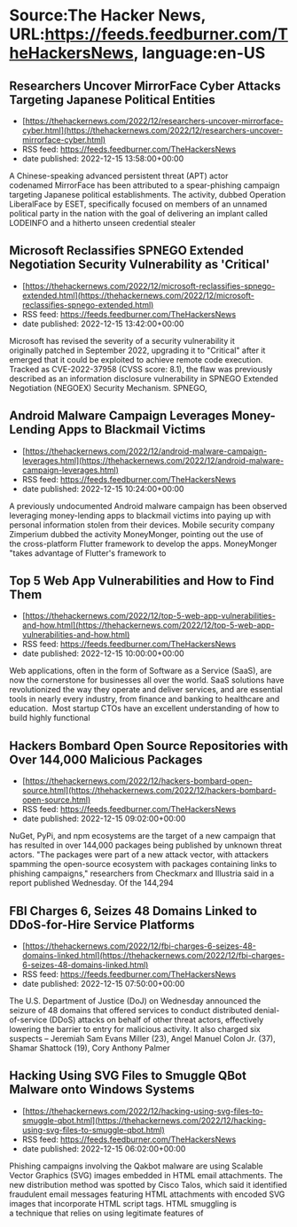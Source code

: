 # Source:The Hacker News, URL:https://feeds.feedburner.com/TheHackersNews, language:en-US

## Researchers Uncover MirrorFace Cyber Attacks Targeting Japanese Political Entities
 - [https://thehackernews.com/2022/12/researchers-uncover-mirrorface-cyber.html](https://thehackernews.com/2022/12/researchers-uncover-mirrorface-cyber.html)
 - RSS feed: https://feeds.feedburner.com/TheHackersNews
 - date published: 2022-12-15 13:58:00+00:00

A Chinese-speaking advanced persistent threat (APT) actor codenamed MirrorFace has been attributed to a spear-phishing campaign targeting Japanese political establishments.
The activity, dubbed Operation LiberalFace by ESET, specifically focused on members of an unnamed political party in the nation with the goal of delivering an implant called LODEINFO and a hitherto unseen credential stealer

## Microsoft Reclassifies SPNEGO Extended Negotiation Security Vulnerability as 'Critical'
 - [https://thehackernews.com/2022/12/microsoft-reclassifies-spnego-extended.html](https://thehackernews.com/2022/12/microsoft-reclassifies-spnego-extended.html)
 - RSS feed: https://feeds.feedburner.com/TheHackersNews
 - date published: 2022-12-15 13:42:00+00:00

Microsoft has revised the severity of a security vulnerability it originally patched in September 2022, upgrading it to "Critical" after it emerged that it could be exploited to achieve remote code execution.
Tracked as CVE-2022-37958 (CVSS score: 8.1), the flaw was previously described as an information disclosure vulnerability in SPNEGO Extended Negotiation (NEGOEX) Security Mechanism.
SPNEGO,

## Android Malware Campaign Leverages Money-Lending Apps to Blackmail Victims
 - [https://thehackernews.com/2022/12/android-malware-campaign-leverages.html](https://thehackernews.com/2022/12/android-malware-campaign-leverages.html)
 - RSS feed: https://feeds.feedburner.com/TheHackersNews
 - date published: 2022-12-15 10:24:00+00:00

A previously undocumented Android malware campaign has been observed leveraging money-lending apps to blackmail victims into paying up with personal information stolen from their devices.
Mobile security company Zimperium dubbed the activity MoneyMonger, pointing out the use of the cross-platform Flutter framework to develop the apps.
MoneyMonger "takes advantage of Flutter's framework to

## Top 5 Web App Vulnerabilities and How to Find Them
 - [https://thehackernews.com/2022/12/top-5-web-app-vulnerabilities-and-how.html](https://thehackernews.com/2022/12/top-5-web-app-vulnerabilities-and-how.html)
 - RSS feed: https://feeds.feedburner.com/TheHackersNews
 - date published: 2022-12-15 10:00:00+00:00

Web applications, often in the form of Software as a Service (SaaS), are now the cornerstone for businesses all over the world. SaaS solutions have revolutionized the way they operate and deliver services, and are essential tools in nearly every industry, from finance and banking to healthcare and education. 
Most startup CTOs have an excellent understanding of how to build highly functional

## Hackers Bombard Open Source Repositories with Over 144,000 Malicious Packages
 - [https://thehackernews.com/2022/12/hackers-bombard-open-source.html](https://thehackernews.com/2022/12/hackers-bombard-open-source.html)
 - RSS feed: https://feeds.feedburner.com/TheHackersNews
 - date published: 2022-12-15 09:02:00+00:00

NuGet, PyPi, and npm ecosystems are the target of a new campaign that has resulted in over 144,000 packages being published by unknown threat actors.
"The packages were part of a new attack vector, with attackers spamming the open-source ecosystem with packages containing links to phishing campaigns," researchers from Checkmarx and Illustria said in a report published Wednesday.
Of the 144,294

## FBI Charges 6, Seizes 48 Domains Linked to DDoS-for-Hire Service Platforms
 - [https://thehackernews.com/2022/12/fbi-charges-6-seizes-48-domains-linked.html](https://thehackernews.com/2022/12/fbi-charges-6-seizes-48-domains-linked.html)
 - RSS feed: https://feeds.feedburner.com/TheHackersNews
 - date published: 2022-12-15 07:50:00+00:00

The U.S. Department of Justice (DoJ) on Wednesday announced the seizure of 48 domains that offered services to conduct distributed denial-of-service (DDoS) attacks on behalf of other threat actors, effectively lowering the barrier to entry for malicious activity.
It also charged six suspects – Jeremiah Sam Evans Miller (23), Angel Manuel Colon Jr. (37), Shamar Shattock (19), Cory Anthony Palmer

## Hacking Using SVG Files to Smuggle QBot Malware onto Windows Systems
 - [https://thehackernews.com/2022/12/hacking-using-svg-files-to-smuggle-qbot.html](https://thehackernews.com/2022/12/hacking-using-svg-files-to-smuggle-qbot.html)
 - RSS feed: https://feeds.feedburner.com/TheHackersNews
 - date published: 2022-12-15 06:02:00+00:00

Phishing campaigns involving the Qakbot malware are using Scalable Vector Graphics (SVG) images embedded in HTML email attachments.
The new distribution method was spotted by Cisco Talos, which said it identified fraudulent email messages featuring HTML attachments with encoded SVG images that incorporate HTML script tags.
HTML smuggling is a technique that relies on using legitimate features of

